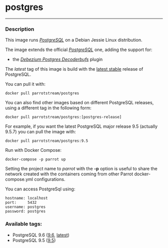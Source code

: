 # **postgres**
___

### Description

This image runs [*PostgreSQL*](https://www.postgresql.org/) on a Debian Jessie Linux distribution.

The image extends the official [*PostgreSQL*](https://hub.docker.com/_/postgres/) one, adding the support for:

 * the [*Debezium Postgres Decoderbufs*](https://github.com/debezium/postgres-decoderbufs.git) plugin

The *latest* tag of this image is build with the [latest stable](https://www.postgresql.org/) release of PostgreSQL.

You can pull it with:

    docker pull parrotstream/postgres


You can also find other images based on different PostgreSQL releases, using a different tag in the following form:

    docker pull parrotstream/postgres:[postgres-release]


For example, if you want the latest PostgreSQL major release 9.5 (actually 9.5.7) you can pull the image with:

    docker pull parrotstream/postgres:9.5

Run with Docker Compose:

    docker-compose -p parrot up

Setting the project name to *parrot* with the **-p** option is useful to share the network created with the containers coming from other Parrot docker-compose.yml configurations.

You can access PostgreSql using:

    hostname: localhost
    port:     5432
    username: postgres
    password: postgres

### Available tags:

- PostgreSQL 9.6 ([9.6](https://github.com/parrot-stream/docker-postgres/blob/9.6/Dockerfile), [latest](https://github.com/parrot-stream/docker-postgres/blob/latest/Dockerfile))
- PostgreSQL 9.5 ([9.5](https://github.com/parrot-stream/docker-postgres/blob/9.5/Dockerfile))
